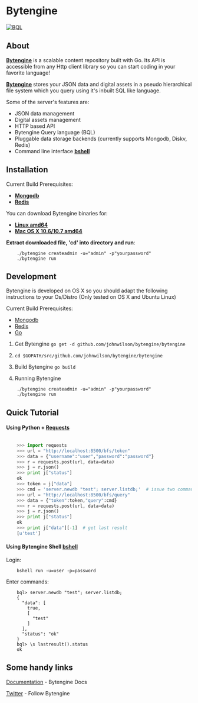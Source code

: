 # Bytengine

[![BQL](https://github.com/johnwilson/bytengine/raw/master/bql.png)](#bql.snippet)

## About

**[Bytengine](http://www.bytengine.io/ "Bytengine")** is a scalable content 
repository built with Go. Its API is accessible from any Http client library so 
you can start coding in your favorite language!

**[Bytengine](http://www.bytengine.io/ "Bytengine")** stores your JSON data and 
digital assets in a pseudo hierarchical file system which you query using it's 
inbuilt SQL like language.

Some of the server's features are:

* JSON data management
* Digital assets management
* HTTP based API
* Bytengine Query language (BQL)
* Pluggable data storage backends (currently supports Mongodb, Diskv, Redis)
* Command line interface **[bshell](http://github.com/johnwilson/bshell/ "bshell")**

## Installation

Current Build Prerequisites:

* **[Mongodb](http://docs.mongodb.org/manual/installation/ "Mongodb")**
* **[Redis](http://redis.io/download "Redis")**

You can download Bytengine binaries for:

* **[Linux amd64](http://dl.bintray.com/johnwilson/Bytengine/bytengine-server-linux64-0.2.zip "Linux amd64")**
* **[Mac OS X 10.6/10.7 amd64](http://dl.bintray.com/johnwilson/Bytengine/bytengine-server-osx64-0.2.zip "Mac OS X 10.6/10.7 amd64")**

**Extract downloaded file, 'cd' into directory and run**:

```
    ./bytengine createadmin -u="admin" -p"yourpassword"
    ./bytengine run
```

## Development

Bytengine is developed on OS X so you should adapt the following instructions
to your Os/Distro (Only tested on OS X and Ubuntu Linux)

Current Build Prerequisites:

* [Mongodb](http://docs.mongodb.org/manual/installation/ "Mongodb")
* [Redis](http://redis.io/download/ "Redis")
* [Go](http://golang.org/doc/install/ "Go")

1. Get Bytengine `go get -d github.com/johnwilson/bytengine/bytengine`

2. `cd $GOPATH/src/github.com/johnwilson/bytengine/bytengine`

3. Build Bytengine `go build`

4. Running Bytengine
```
	./bytengine createadmin -u="admin" -p"yourpassword"
	./bytengine run
```

## Quick Tutorial

#### Using Python + [Requests](http://docs.python-requests.org/en/latest/ "Requests")

```python

    >>> import requests
    >>> url = "http://localhost:8500/bfs/token"
    >>> data = {"username":"user","password":"password"}
    >>> r = requests.post(url, data=data)
    >>> j = r.json()
    >>> print j["status"]
    ok
    >>> token = j["data"]
    >>> cmd = 'server.newdb "test"; server.listdb;'  # issue two commands
    >>> url = "http://localhost:8500/bfs/query"
    >>> data = {"token":token,"query":cmd}
    >>> r = requests.post(url, data=data)
    >>> j = r.json()
    >>> print j["status"]
    ok
    >>> print j["data"][-1]  # get last result
    [u'test']
```

#### Using Bytengine Shell **[bshell](http://github.com/johnwilson/bshell/ "bshell")**

Login:

```
    bshell run -u=user -p=password
```

Enter commands:

```
    bql> server.newdb "test"; server.listdb;
    {
      "data": [
        true,
        [
          "test"
        ]
      ],
      "status": "ok"
    }
    bql> \s lastresult().status
    ok
```

## Some handy links

[Documentation](https://bytengine.readthedocs.org/en/latest/) - Bytengine Docs

[Twitter](https://twitter.com/bytengine) - Follow Bytengine
